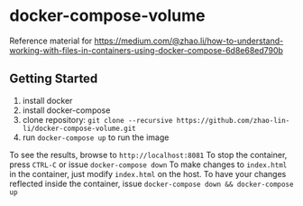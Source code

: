 # docker-compose-volume
Reference material for https://medium.com/@zhao.li/how-to-understand-working-with-files-in-containers-using-docker-compose-6d8e68ed790b

Getting Started
---------------
1. install docker
1. install docker-compose
1. clone repository: `git clone --recursive https://github.com/zhao-lin-li/docker-compose-volume.git`
1. run `docker-compose up` to run the image

To see the results, browse to `http://localhost:8081`
To stop the container, press `CTRL-C` or issue `docker-compose down`
To make changes to `index.html` in the container, just modify `index.html` on the host.
To have your changes reflected inside the container, issue `docker-compose down && docker-compose up`
